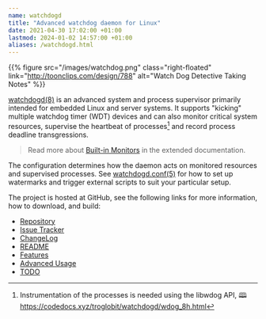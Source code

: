 ```yaml
---
name: watchdogd
title: "Advanced watchdog daemon for Linux"
date: 2021-04-30 17:02:00 +01:00
lastmod: 2024-01-02 14:57:00 +01:00
aliases: /watchdogd.html
---
```

{{% figure src="/images/watchdog.png" class="right-floated" link="http://toonclips.com/design/788" alt="Watch Dog Detective Taking Notes" %}}

[watchdogd(8)][] is an advanced system and process supervisor primarily
intended for embedded Linux and server systems.  It supports "kicking"
multiple watchdog timer (WDT) devices and can also monitor critical
system resources, supervise the heartbeat of processes[^1] and record
process deadline transgressions.

> Read more about [Built-in Monitors][] in the extended documentation.

The configuration determines how the daemon acts on monitored resources
and supervised processes.  See [watchdogd.conf(5)][] for how to set up
watermarks and trigger external scripts to suit your particular setup.

[^1]: Instrumentation of the processes is needed using the libwdog API,
  🕮 <https://codedocs.xyz/troglobit/watchdogd/wdog_8h.html>

The project is hosted at GitHub, see the following links for more
information, how to download, and build:

 * [Repository](http://github.com/troglobit/watchdogd)
 * [Issue Tracker](http://github.com/troglobit/watchdogd/issues)
 * [ChangeLog](https://github.com/troglobit/watchdogd/blob/master/ChangeLog.md)
 * [README](https://github.com/troglobit/watchdogd/blob/master/README.md)
 * [Features](https://github.com/troglobit/watchdogd/blob/master/doc/features.md)
 * [Advanced Usage](https://github.com/troglobit/watchdogd/blob/master/advanced.md)
 * [TODO](https://github.com/troglobit/watchdogd/blob/master/docs/TODO.md)


[watchdogctl(1)]:    https://man.troglobit.com/man1/watchdogctl.1.html
[watchdogd(8)]:      https://man.troglobit.com/man8/watchdogd.8.html
[watchdogd.conf(5)]: https://man.troglobit.com/man5/watchdogd.conf.5.html
[Built-in Monitors]: https://github.com/troglobit/watchdogd/blob/master/doc/features.md#built-in-monitors
